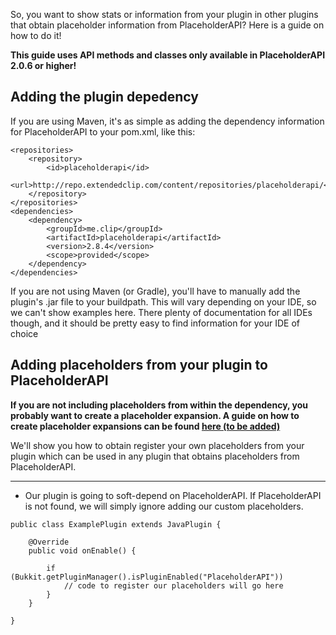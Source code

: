 So, you want to show stats or information from your plugin in other plugins that obtain placeholder information from PlaceholderAPI? Here is a guide on how to do it!

**This guide uses API methods and classes only available in PlaceholderAPI 2.0.6 or higher!**

## Adding the plugin depedency

If you are using Maven, it's as simple as adding the dependency information for PlaceholderAPI to your pom.xml, like this:
```
<repositories>
    <repository>
        <id>placeholderapi</id>
        <url>http://repo.extendedclip.com/content/repositories/placeholderapi/</url>
    </repository>
</repositories>
<dependencies>
    <dependency>
        <groupId>me.clip</groupId>
        <artifactId>placeholderapi</artifactId>
        <version>2.8.4</version>
        <scope>provided</scope>
    </dependency>
</dependencies>
```

If you are not using Maven (or Gradle), you'll have to manually add the plugin's .jar file to your buildpath. This will vary depending on your IDE, so we can't show examples here. There plenty of documentation for all IDEs though, and it should be pretty easy to find information for your IDE of choice

## Adding placeholders from your plugin to PlaceholderAPI

**If you are not including placeholders from within the dependency, you probably want to create a placeholder expansion. A guide on how to create placeholder expansions can be found [here (to be added)](#adding-placeholders-from-your-plugin-to-placeholderapi)**

We'll show you how to obtain register your own placeholders from your plugin which can be used in any plugin that obtains placeholders from PlaceholderAPI.

***

* Our plugin is going to soft-depend on PlaceholderAPI. If PlaceholderAPI is not found, we will simply ignore adding our custom placeholders.

```
public class ExamplePlugin extends JavaPlugin {

    @Override
    public void onEnable() {

        if (Bukkit.getPluginManager().isPluginEnabled("PlaceholderAPI"))
            // code to register our placeholders will go here
        }
    }

}
```
